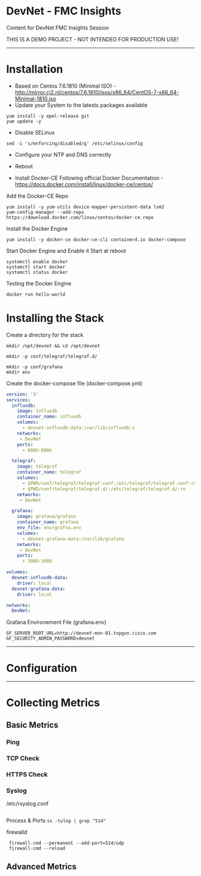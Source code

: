 # DevNet - FMC Insights
Content for DevNet FMC Insights Session

THIS IS A DEMO PROJECT - NOT INTENDED FOR PRODUCTION USE! 

***

# Installation
* Based on Centos 7.6.1810 (Minimal ISO) - http://mirror.cj2.nl/centos/7.6.1810/isos/x86_64/CentOS-7-x86_64-Minimal-1810.iso
* Update your System to the latests packages available
```
yum install -y epel-release git
yum update -y
```

* Disable SELinux
```
sed -i 's/enforcing/disabled/g' /etc/selinux/config
```
* Configure your NTP and DNS correctly
* Reboot 

* Install Docker-CE
Following official Docker Documentation - https://docs.docker.com/install/linux/docker-ce/centos/

Add the Docker-CE Repo
```
yum install -y yum-utils device-mapper-persistent-data lvm2
yum-config-manager --add-repo https://download.docker.com/linux/centos/docker-ce.repo
```

Install the Docker Engine
```
yum install -y docker-ce docker-ce-cli containerd.io docker-compose
```

Start Docker Engine and Enable it Start at reboot
```
systemctl enable docker
systemctl start docker
systemctl status docker
```

Testing the Docker Engine
```
docker run hello-world
```


# Installing the Stack

Create a directory for the stack
```
mkdir /opt/devnet && cd /opt/devnet
```

```
mkdir -p conf/telegraf/telegraf.d/
```


```
mkdir -p conf/grafana
mkdir env
```



Create the docker-compose file (docker-compose.yml)

```yaml
version: '3'
services:
  influxdb: 
    image: influxdb
    container_name: influxdb
    volumes:
      - devnet-influxdb-data:/var/lib/influxdb:z
    networks:
     - DevNet
    ports:
      - 8086:8086

  telegraf: 
    image: telegraf
    container_name: telegraf
    volumes:
      - $PWD/conf/telegraf/telegraf.conf:/etc/telegraf/telegraf.conf:ro
      - $PWD/conf/telegraf/telegraf.d/:/etc/telegraf/telegraf.d/:ro
    networks:
     - DevNet

  grafana: 
    image: grafana/grafana
    container_name: grafana
    env_file: env/grafna.env
    volumes:
      - devnet-grafana-data:/var/lib/grafana
    networks:
     - DevNet
    ports:
      - 3000:3000

volumes:
  devnet-influxdb-data:
    driver: local
  devnet-grafana-data:
    driver: local

networks:
  DevNet:
```


Grafana Environement File (grafana.env)
```
GF_SERVER_ROOT_URL=http://devnet-mon-01.topgun.cisco.com
GF_SECURITY_ADMIN_PASSWORD=devnet
```



***
# Configuration
***
# Collecting Metrics
## Basic Metrics
### Ping
### TCP Check
### HTTPS Check
### Syslog
/etc/rsyslog.conf
```
```
Process & Ports
```ss -tulnp | grep "514"```

firewalld
```
 firewall-cmd --permanent --add-port=514/udp
 firewall-cmd --reload
```

## Advanced Metrics
